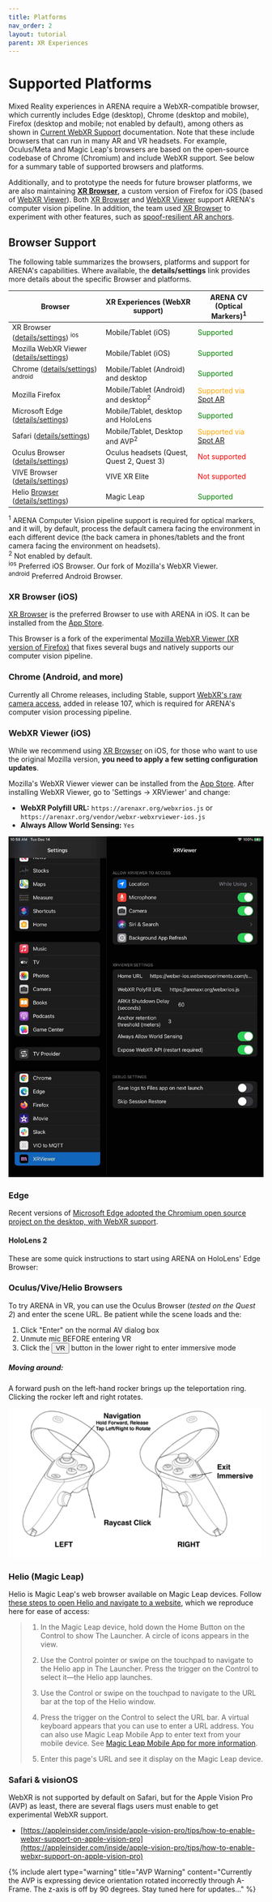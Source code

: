 ```yaml
---
title: Platforms
nav_order: 2
layout: tutorial
parent: XR Experiences
---
```


# Supported Platforms

Mixed Reality experiences in ARENA require a WebXR-compatible browser, which currently includes Edge (desktop), Chrome (desktop and mobile), Firefox (desktop and mobile; not enabled by default), among others as shown in [Current WebXR Support](https://caniuse.com/webxr) documentation. Note that these include browsers that can run in many AR and VR headsets. For example, Oculus/Meta and Magic Leap's browsers are based on the open-source codebase of Chrome (Chromium) and include WebXR support. See below for a summary table of supported browsers and platforms.

Additionally, and to prototype the needs for future browser platforms, we are also maintaining **[XR Browser](https://apps.apple.com/us/app/xr-browser/id1588029989)**, a custom version of Firefox for iOS (based of [WebXR Viewer](https://apps.apple.com/us/app/webxr-viewer/id1295998056)). Both [XR Browser](https://apps.apple.com/us/app/xr-browser/id1588029989) and [WebXR Viewer](https://apps.apple.com/us/app/webxr-viewer/id1295998056) support ARENA's computer vision pipeline. In addition, the team used [XR Browser](https://apps.apple.com/us/app/xr-browser/id1588029989) to experiment with other features, such as [spoof-resilient AR anchors](https://wise.ece.cmu.edu/projects/glitter.html).

## Browser Support

The following table summarizes the browsers, platforms and support for ARENA's capabilities. Where available, the **details/settings** link provides more details about the specific Browser and platforms.

| Browser                                                                            | XR Experiences (WebXR support)                  | ARENA CV (Optical Markers)<sup>1</sup>                                        |
| ---------------------------------------------------------------------------------- | ----------------------------------------------- | ----------------------------------------------------------------------------- |
| XR Browser ([details/settings](#xr-browser-ios)) <sup>ios</sup>                    | Mobile/Tablet (iOS)                             | <span style="color:green">Supported</span>                                    |
| Mozilla WebXR Viewer ([details/settings](#webxr-viewer-ios))                       | Mobile/Tablet (iOS)                             | <span style="color:green">Supported</span>                                    |
| Chrome ([details/settings](#chrome-android-and-more)) <sup>android</sup>           | Mobile/Tablet (Android) and desktop             | <span style="color:green">Supported</span>                                    |
| Mozilla Firefox                                                                    | Mobile/Tablet (Android) and desktop<sup>2</sup> | <span style="color:orange">Supported via</span> [Spot AR](/content/xr/spotar) |
| Microsoft Edge ([details/settings](#edge))                                         | Mobile/Tablet, desktop and HoloLens             | <span style="color:green">Supported</span>                                    |
| Safari ([details/settings](#safari--visionos))                                     | Mobile/Tablet, Desktop and AVP<sup>2</sup>      | <span style="color:orange">Supported via</span> [Spot AR](/content/xr/spotar) |
| Oculus Browser ([details/settings](#oculusvivehelio-browser))                      | Oculus headsets (Quest, Quest 2, Quest 3)       | <span style="color:red">Not supported</span>                                  |
| VIVE Browser ([details/settings](#oculusvivehelio-browser))                        | VIVE XR Elite                                   | <span style="color:red">Not supported</span>                                  |
| Helio [Browser](#helio-magic-leap) ([details/settings](#oculusvivehelio-browsers)) | Magic Leap                                      | <span style="color:green">Supported</span>                                    |

<sup>1</sup> ARENA Computer Vision pipeline support is required for optical markers, and it will, by default, process the default camera facing the environment in each different device (the back camera in phones/tablets and the front camera facing the environment on headsets).<br/>
<sup>2</sup> Not enabled by default.<br/>
<sup>ios</sup> Preferred iOS Browser. Our fork of Mozilla's WebXR Viewer.<br/>
<sup>android</sup> Preferred Android Browser.<br/>

### XR Browser (iOS)

[XR Browser](https://apps.apple.com/us/app/xr-browser/id1588029989) is the preferred Browser to use with ARENA in iOS. It can be installed from the [App Store](https://apps.apple.com/us/app/xr-browser/id1588029989).

This Browser is a fork of the experimental [Mozilla WebXR Viewer (XR version of Firefox)](#webxr-viewer-ios) that fixes several bugs and natively supports our computer vision pipeline.

### Chrome (Android, and more)

Currently all Chrome releases, including Stable, support [WebXR's raw camera access](https://chromestatus.com/feature/5759984304390144), added in release 107, which is required for ARENA's computer vision processing pipeline.

### WebXR Viewer (iOS)

While we recommend using [XR Browser](https://apps.apple.com/us/app/xr-browser/id1588029989) on iOS, for those who want to use the original Mozilla version, **you need to apply a few setting configuration updates**.

Mozilla's WebXR Viewer viewer can be installed from the [App Store](https://apps.apple.com/us/app/webxr-viewer/id1295998056). After installing WebXR Viewer, go to 'Settings -> XRViewer' and change:

- **WebXR Polyfill URL:** `https://arenaxr.org/webxrios.js` or `https://arenaxr.org/vendor/webxr-webxrviewer-ios.js`
- **Always Allow World Sensing:** `Yes`

![img](/assets/img/xr/webxrviewer-settings.png)

### Edge

Recent versions of [Microsoft Edge adopted the Chromium open source project on the desktop, with WebXR support](https://docs.microsoft.com/en-us/windows/mixed-reality/enthusiast-guide/using-microsoft-edge).

#### HoloLens 2

These are some quick instructions to start using ARENA on HoloLens' Edge Browser:

### Oculus/Vive/Helio Browsers

To try ARENA in VR, you can use the Oculus Browser (_tested on the Quest 2_) and enter the scene URL. Be patient while the scene loads and the:

1. Click "Enter" on the normal AV dialog box
2. Unmute mic BEFORE entering VR
3. Click the <button type="button" name="button" class="btn fs-3 ">VR</button> button in the lower right to enter immersive mode

##### Moving around:

A forward push on the left-hand rocker brings up the teleportation ring. Clicking the rocker left and right rotates.

<img src="/assets/img/xr/quest-2.png" width="500"/>

### Helio (Magic Leap)

Helio is Magic Leap's web browser available on Magic Leap devices. Follow [these steps to open Helio and navigate to a website](https://ml1-developer.magicleap.com/en-us/learn/guides/debug-web-content), which we reproduce here for ease of access:

> 1. In the Magic Leap device, hold down the Home Button on the Control to show The Launcher. A circle of icons appears in the view.
>
> 2. Use the Control pointer or swipe on the touchpad to navigate to the Helio app in The Launcher. Press the trigger on the Control to select it—the Helio app launches.
>
> 3. Use the Control or swipe on the touchpad to navigate to the URL bar at the top of the Helio window.
>
> 4. Press the trigger on the Control to select the URL bar. A virtual keyboard appears that you can use to enter a URL address. You can also use Magic Leap Mobile App to enter text from your mobile device. See [Magic Leap Mobile App for more information](https://ml1-developer.magicleap.com/en-us/learn/guides/magic-leap-mobile-app).
>
> 5. Enter this page's URL and see it display on the Magic Leap device.

### Safari & visionOS

WebXR is not supported by default on Safari, but for the Apple Vision Pro (AVP) as least, there are several flags users must enable to get experimental WebXR support.

- [https://appleinsider.com/inside/apple-vision-pro/tips/how-to-enable-webxr-support-on-apple-vision-pro](https://appleinsider.com/inside/apple-vision-pro/tips/how-to-enable-webxr-support-on-apple-vision-pro)

{% include alert type="warning" title="AVP Warning" content="Currently the AVP is expressing device orientation rotated incorrectly through A-Frame. The z-axis is off by 90 degrees. Stay tuned here for updates..." %}
